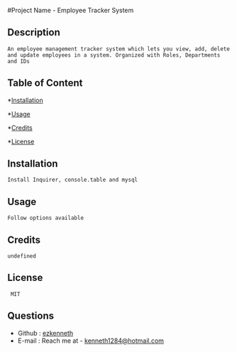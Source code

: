 #Project Name -  Employee Tracker System 
      

## Description
    An employee management tracker system which lets you view, add, delete and update employees in a system. Organized with Roles, Departments and IDs 

## Table of Content
   
*[Installation](#installation)
     
*[Usage](#usage)
       
*[Credits](#credits)
    
*[License](#license)
     
  

    
  
## Installation
    Install Inquirer, console.table and mysql
  
## Usage
    Follow options available
    
## Credits
    undefined
    
## License
     MIT
      
    
## Questions
* Github : [ezkenneth](github.com/ezkenneth)
* E-mail : Reach me at - kenneth1284@hotmail.com